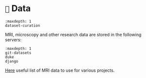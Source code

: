 # `💾` Data

```{toctree}
:maxdepth: 1
dataset-curation
```

MRI, microscopy and other research data are stored in the following servers:

```{toctree}
:maxdepth: 1
git-datasets
duke
django
```

[Here](https://docs.google.com/spreadsheets/d/1yjcA8Z0COn4OZxusIDHjStH2DpeXvscsj-aWE2X-_sg) useful list of MRI data to use for various projects. 

